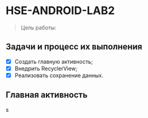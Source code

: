 # HSE-ANDROID-LAB2

> Цель работы: 

## Задачи и процесс их выполнения 

- [x] Создать главную активность;
- [x] Внедрить RecyclerView;
- [x] Реализовать сохранение данных.

## Главная активность

s